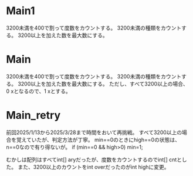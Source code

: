 # Main1
3200未満を400で割って度数をカウントする。
3200未満の種類をカウントする。
3200以上を加えた数を最大数にする。

# Main
3200未満を400で割って度数をカウントする。
3200未満の種類をカウントする。
3200以上を加えた数を最大数にする。
ただし、すべて3200以上の場合、0 xとなるので、1 xとする。

# Main\_retry
前回2025/1/13から2025/3/28まで時間をおいて再挑戦。
すべて3200以上の場合を覚えていたが、判定方法が丁寧。
min==0のときにhigh==0の状態は、n==0なので有り得ないが。
if (min==0 && high>0) min=1;

むかしは配列はすべてint\[\] aryだったが、度数をカウントするのでint\[\] cntとした。
また、3200以上のカウントをint overだったのがint highに変更。

